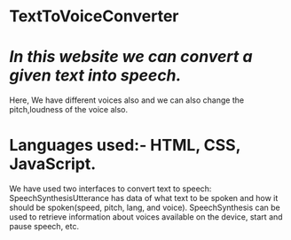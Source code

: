 # TextToVoiceConverter


# *In this website we can convert a given text into speech.*
Here, We have different voices also and we can also change the pitch,loudness of the voice also. 
# Languages used:- HTML, CSS, JavaScript.
We have used two interfaces to convert text to speech:
SpeechSynthesisUtterance has data of what text to be spoken and how it should be spoken(speed, pitch, lang, and voice).
SpeechSynthesis can be used to retrieve information about voices available on the device, start and pause speech, etc.
